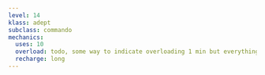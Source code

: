 ```yaml
---
level: 14
klass: adept
subclass: commando
mechanics:
  uses: 10
  overload: todo, some way to indicate overloading 1 min but everything beyond has some adverse effect
  recharge: long
---
```

